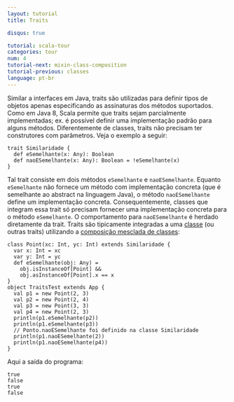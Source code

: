 ```yaml
---
layout: tutorial
title: Traits

disqus: true

tutorial: scala-tour
categories: tour
num: 4
tutorial-next: mixin-class-composition
tutorial-previous: classes
language: pt-br
---
```


Similar a interfaces em Java, traits são utilizadas para definir tipos de objetos apenas especificando as assinaturas dos métodos suportados. Como em Java 8, Scala permite que traits sejam parcialmente implementadas; ex. é possível definir uma implementação padrão para alguns métodos. Diferentemente de classes, traits não precisam ter construtores com parâmetros.
Veja o exemplo a seguir:
 
```tut
trait Similaridade {
  def eSemelhante(x: Any): Boolean
  def naoESemelhante(x: Any): Boolean = !eSemelhante(x)
}
```
 
Tal trait consiste em dois métodos `eSemelhante` e `naoESemelhante`. Equanto `eSemelhante` não fornece um método com implementação concreta (que é semelhante ao abstract na linguagem Java), o método `naoESemelhante` define um implementação concreta. Consequentemente, classes que integram essa trait só precisam fornecer uma implementação concreta para o método `eSemelhante`. O comportamento para `naoESemelhante` é herdado diretamente da trait. Traits são tipicamente integradas a uma [classe](classes.html) (ou outras traits) utilizando a [composição mesclada de classes](mixin-class-composition.html):
 
```tut
class Point(xc: Int, yc: Int) extends Similaridade {
  var x: Int = xc
  var y: Int = yc
  def eSemelhante(obj: Any) =
    obj.isInstanceOf[Point] &&
    obj.asInstanceOf[Point].x == x
}
object TraitsTest extends App {
  val p1 = new Point(2, 3)
  val p2 = new Point(2, 4)
  val p3 = new Point(3, 3)
  val p4 = new Point(2, 3)
  println(p1.eSemelhante(p2))
  println(p1.eSemelhante(p3))
  // Ponto.naoESemelhante foi definido na classe Similaridade
  println(p1.naoESemelhante(2))
  println(p1.naoESemelhante(p4))
}
```
 
Aqui a saída do programa:

```
true
false
true
false
```
